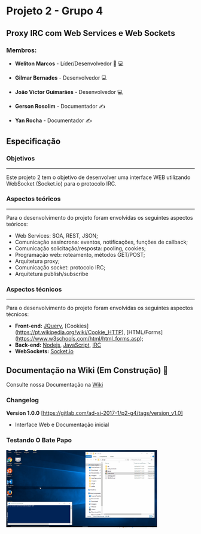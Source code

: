 # Projeto 2 - Grupo 4

## Proxy IRC com Web Services e Web Sockets

### Membros:

* **Weliton Marcos** - Líder/Desenvolvedor :crown: :computer:

* **Gilmar Bernades** - Desenvolvedor :computer:
* **João Victor Guimarães** - Desenvolvedor :computer:

* **Gerson Rosolim** - Documentador :writing_hand:
* **Yan Rocha** - Documentador :writing_hand:

## Especificação

### Objetivos
-----------------------

Este projeto 2 tem o objetivo de desenvolver uma interface WEB utilizando WebSocket (Socket.io) para o protocolo IRC.

### Aspectos teóricos
-----------------------

Para o desenvolvimento do projeto foram envolvidas os seguintes aspectos teóricos:

* Web Services: SOA, REST, JSON;
* Comunicação assíncrona: eventos, notificações, funções de callback;
* Comunicação solicitação/resposta: pooling, cookies;
* Programação web: roteamento, métodos GET/POST;
* Arquitetura proxy;
* Comunicação socket: protocolo IRC;
* Arquitetura publish/subscribe

### Aspectos técnicos
-------------------------

Para o desenvolvimento do projeto foram envolvidas os seguintes aspectos técnicos:

- **Front-end:** [JQuery](https://www.w3schools.com/jquery/default.asp), [Cookies] (https://pt.wikipedia.org/wiki/Cookie_HTTP), [HTML/Forms] (https://www.w3schools.com/html/html_forms.asp);
- **Back-end:** [Nodejs](http://nodebr.com/o-que-e-node-js/), [JavaScript](https://www.w3schools.com/js/), [IRC](https://tools.ietf.org/html/rfc2812)
- **WebSockets:** [Socket.io](https://imasters.com.br/tecnologia/redes-e-servidores/conectando-no-socket-io-o-basico/?trace=1519021197&source=single)


## Documentação na Wiki (Em Construção) :construction_worker:
Consulte nossa Documentação na [Wiki](https://gitlab.com/ad-si-2017-1/p2-g4/wikis/home) 

### Changelog

**Version 1.0.0** [https://gitlab.com/ad-si-2017-1/p2-g4/tags/version_v1.0]  

* Interface Web e Documentação inicial

### Testando O Bate Papo

<img src="Animation.gif" height="60%" width="80%" />